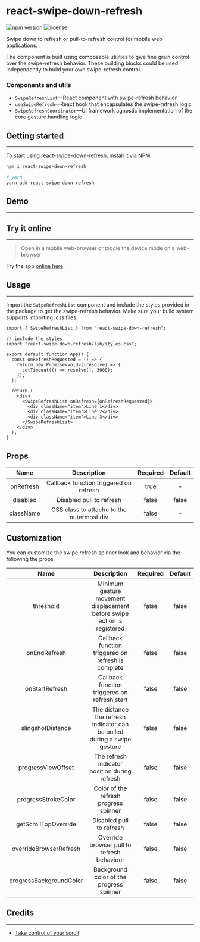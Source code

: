 # react-swipe-down-refresh

[![npm version](https://badge.fury.io/js/react-swipe-down-refresh.svg)](https://badge.fury.io/js/react-swipe-down-refresh)
[![license](https://img.shields.io/github/license/shettypuneeth/react-swipe-down-refresh.svg)](https://github.com/shettypuneeth/react-swipe-down-refresh/blob/main/LICENSE)

Swipe down to refresh or pull-to-refresh control for mobile web applications.

The component is built using composable utilities to give fine grain control over the swipe-refresh behavior. These building blocks could be used independently to build your own swipe-refresh control.

### Components and utils

- `SwipeRefreshList`—React component with swipe-refresh behavior
- `useSwipeRefresh`—React hook that encapsulates the swipe-refresh logic
- `SwipeRefreshCoordinator`—UI framework agnostic implementation of the core gesture handling logic

## Getting started

---

To start using react-swipe-down-refresh, install it via NPM

```sh
npm i react-swipe-down-refresh

# yarn
yarn add react-swipe-down-refresh
```

## Demo

---

## Try it online

---

> Open in a mobile web-browser or toggle the device mode on a web-browser

Try the app [online here](https://g4xc0y.csb.app/).

## Usage

---

Import the `SwipeRefreshList` component and include the styles provided in the package to get the swipe-refresh behavior.
Make sure your build system supports importing _.css_ files.

```tsx
import { SwipeRefreshList } from "react-swipe-down-refresh";

// include the styles
import "react-swipe-down-refresh/lib/styles.css";

export default function App() {
  const onRefreshRequested = () => {
    return new Promise<void>((resolve) => {
      setTimeout(() => resolve(), 3000);
    });
  };

  return (
    <div>
      <SwipeRefreshList onRefresh={onRefreshRequested}>
        <div className="item">Line 1</div>
        <div className="item">Line 2</div>
        <div className="item">Line 3</div>
      </SwipeRefreshList>
    </div>
  );
}
```

## Props

|   Name    |                Description                | Required | Default |
| :-------: | :---------------------------------------: | :------: | :-----: |
| onRefresh |  Callback function triggered on refresh   |   true   |    -    |
| disabled  |         Disabled pull to refresh          |  false   |  false  |
| className | CSS class to attache to the outermost div |  false   |    -    |

## Customization

You can customize the swipe refresh spinner look and behavior via the following the props

|          Name           |                               Description                               | Required | Default |
| :---------------------: | :---------------------------------------------------------------------: | :------: | :-----: |
|        threshold        | Minimum gesture movement displacement before swipe action is registered |  false   |  false  |
|      onEndRefresh       |           Callback function triggered on refresh is complete            |  false   |  false  |
|     onStartRefresh      |              Callback function triggered on refresh start               |  false   |  false  |
|    slingshotDistance    | The distance the refresh indicator can be pulled during a swipe gesture |  false   |  false  |
|   progressViewOffset    |              The refresh indicator position during refresh              |  false   |  false  |
|   progressStrokeColor   |                  Color of the refresh progress spinner                  |  false   |  false  |
|  getScrollTopOverride   |                        Disabled pull to refresh                         |  false   |  false  |
| overrideBrowserRefresh  |               Override browser pull to refresh behaviour                |  false   |  false  |
| progressBackgroundColor |                Background color of the progress spinner                 |  false   |  false  |

## Credits

---

- [Take control of your scroll](https://developer.chrome.com/blog/overscroll-behavior/)
